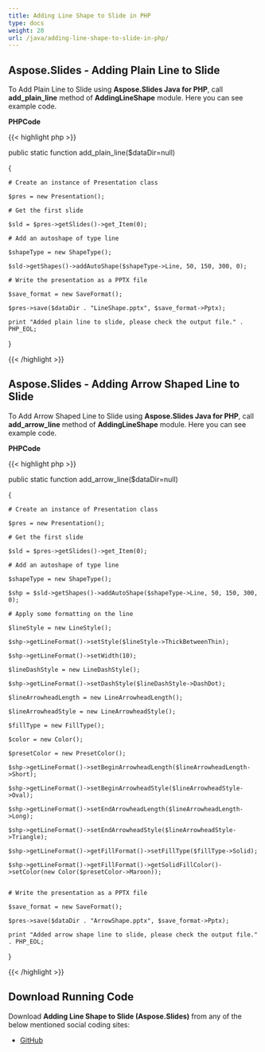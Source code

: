 ```yaml
---
title: Adding Line Shape to Slide in PHP
type: docs
weight: 20
url: /java/adding-line-shape-to-slide-in-php/
---
```


## **Aspose.Slides - Adding Plain Line to Slide**
To Add Plain Line to Slide using **Aspose.Slides Java for PHP**, call **add_plain_line** method of **AddingLineShape** module. Here you can see example code.

**PHPCode**

{{< highlight php >}}

 public static function add_plain_line($dataDir=null)

{

    # Create an instance of Presentation class

    $pres = new Presentation();

    # Get the first slide

    $sld = $pres->getSlides()->get_Item(0);

    # Add an autoshape of type line

    $shapeType = new ShapeType();

    $sld->getShapes()->addAutoShape($shapeType->Line, 50, 150, 300, 0);

    # Write the presentation as a PPTX file

    $save_format = new SaveFormat();

    $pres->save($dataDir . "LineShape.pptx", $save_format->Pptx);

    print "Added plain line to slide, please check the output file." . PHP_EOL;

}

{{< /highlight >}}
## **Aspose.Slides - Adding Arrow Shaped Line to Slide**
To Add Arrow Shaped Line to Slide using **Aspose.Slides Java for PHP**, call **add_arrow_line** method of **AddingLineShape** module. Here you can see example code.

**PHPCode**

{{< highlight php >}}

 public static function add_arrow_line($dataDir=null)

{

    # Create an instance of Presentation class

    $pres = new Presentation();

    # Get the first slide

    $sld = $pres->getSlides()->get_Item(0);

    # Add an autoshape of type line

    $shapeType = new ShapeType();

    $shp = $sld->getShapes()->addAutoShape($shapeType->Line, 50, 150, 300, 0);

    # Apply some formatting on the line

    $lineStyle = new LineStyle();

    $shp->getLineFormat()->setStyle($lineStyle->ThickBetweenThin);

    $shp->getLineFormat()->setWidth(10);

    $lineDashStyle = new LineDashStyle();

    $shp->getLineFormat()->setDashStyle($lineDashStyle->DashDot);

    $lineArrowheadLength = new LineArrowheadLength();

    $lineArrowheadStyle = new LineArrowheadStyle();

    $fillType = new FillType();

    $color = new Color();

    $presetColor = new PresetColor();

    $shp->getLineFormat()->setBeginArrowheadLength($lineArrowheadLength->Short);

    $shp->getLineFormat()->setBeginArrowheadStyle($lineArrowheadStyle->Oval);

    $shp->getLineFormat()->setEndArrowheadLength($lineArrowheadLength->Long);

    $shp->getLineFormat()->setEndArrowheadStyle($lineArrowheadStyle->Triangle);

    $shp->getLineFormat()->getFillFormat()->setFillType($fillType->Solid);

    $shp->getLineFormat()->getFillFormat()->getSolidFillColor()->setColor(new Color($presetColor->Maroon));


    # Write the presentation as a PPTX file

    $save_format = new SaveFormat();

    $pres->save($dataDir . "ArrowShape.pptx", $save_format->Pptx);

    print "Added arrow shape line to slide, please check the output file." . PHP_EOL;

}

{{< /highlight >}}
## **Download Running Code**
Download **Adding Line Shape to Slide (Aspose.Slides)** from any of the below mentioned social coding sites:

- [GitHub](https://github.com/aspose-slides/Aspose.Slides-for-Java/blob/master/Plugins/Aspose_Slides_Java_for_PHP/src/aspose/slides/WorkingWithShapes/AddingLineShape.php)
